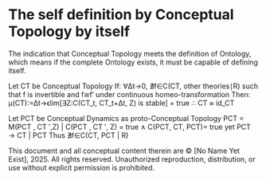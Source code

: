 # The self definition by Conceptual Topology by itself

The indication that Conceptual Topology meets the definition of Ontology, which means if the complete Ontology exists, it must be capable of defining itself.

Let CT be Conceptual Topology
If:
∀Δt→0, ∄f∈C(CT, other theories∣R) such that f is invertible and f≅f′ under continuous homeo-transformation
Then:
μ(CT):=Δt→ϵlim[∃Z:C(CT_t, CT_t+Δt, Z) is stable] = true
∴ CT ≈ id_CT

Let PCT be Conceptual Dynamics as proto-Conceptual Topology
PCT = M(PCT , CT ′,Z) | C(PCT , CT ′, Z) = true ∧ C(PCT, CT, PCT)= true
yet
PCT → CT | PCT
Thus ∄f∈C(CT, PCT | R)

This document and all conceptual content therein are © [No Name Yet Exist], 2025. All rights reserved. Unauthorized reproduction, distribution, or use without explicit permission is prohibited.
